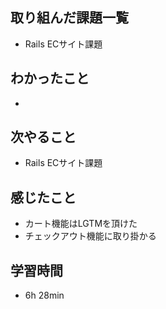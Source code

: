 ## 取り組んだ課題一覧
- Rails ECサイト課題
## わかったこと
- 
## 次やること
- Rails ECサイト課題
## 感じたこと
- カート機能はLGTMを頂けた
- チェックアウト機能に取り掛かる
## 学習時間
- 6h 28min